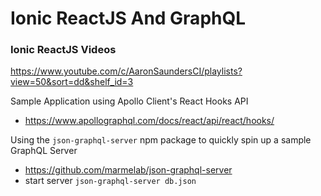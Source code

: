 # Ionic ReactJS And GraphQL

### Ionic ReactJS Videos
https://www.youtube.com/c/AaronSaundersCI/playlists?view=50&sort=dd&shelf_id=3

Sample Application using Apollo Client's React Hooks API
- https://www.apollographql.com/docs/react/api/react/hooks/

Using the `json-graphql-server` npm package to quickly spin up a sample GraphQL Server
- https://github.com/marmelab/json-graphql-server
- start server `json-graphql-server db.json`
